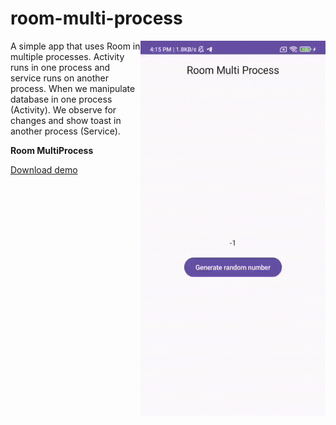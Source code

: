 # room-multi-process

<img align="right" width="296" height="600"  src="https://github.com/raheemadamboev/room-multi-process/blob/master/banner.gif" />

A simple app that uses Room in multiple processes. Activity runs in one process and service runs on another process. When we manipulate database in one process (Activity). We observe for changes and show toast in another process (Service).

**Room MultiProcess**

<a href="https://github.com/raheemadamboev/room-multi-process/blob/master/app-debug.apk">Download demo</a>
